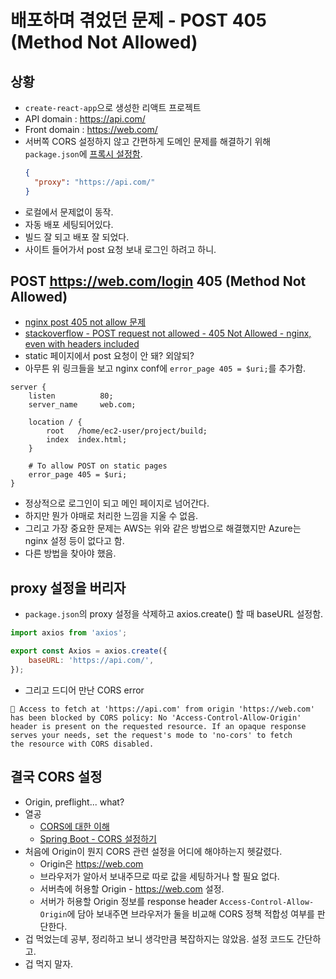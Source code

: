 # 배포하며 겪었던 문제 - POST 405 (Method Not Allowed)

## 상황
- `create-react-app`으로 생성한 리액트 프로젝트
- API domain : https://api.com/
- Front domain : https://web.com/
- 서버쪽 CORS 설정하지 않고 간편하게 도메인 문제를 해결하기 위해 `package.json`에 [프록시 설정함](https://react.vlpt.us/redux-middleware/09-cors-and-proxy.html).
    ```json
    {
      "proxy": "https://api.com/"
    }
    ```
- 로컬에서 문제없이 동작.
- 자동 배포 세팅되어있다.
- 빌드 잘 되고 배포 잘 되었다.
- 사이트 들어가서 post 요청 보내 로그인 하려고 하니.

## POST https://web.com/login 405 (Method Not Allowed)
- [nginx post 405 not allow 문제](https://www.dummy.pe.kr/1739)
- [stackoverflow - POST request not allowed - 405 Not Allowed - nginx, even with headers included](https://stackoverflow.com/questions/24415376/post-request-not-allowed-405-not-allowed-nginx-even-with-headers-included)
- static 페이지에서 post 요청이 안 돼? 외않되?
- 아무튼 위 링크들을 보고 nginx conf에 `error_page 405 = $uri;`를 추가함.
```
server {
    listen          80;
    server_name     web.com;

    location / {
        root   /home/ec2-user/project/build;
        index  index.html;
    }

    # To allow POST on static pages
    error_page 405 = $uri;
}
```
- 정상적으로 로그인이 되고 메인 페이지로 넘어간다.
- 하지만 뭔가 야매로 처리한 느낌을 지울 수 없음.
- 그리고 가장 중요한 문제는 AWS는 위와 같은 방법으로 해결했지만 Azure는 nginx 설정 등이 없다고 함.
- 다른 방법을 찾아야 했음.

## proxy 설정을 버리자
- `package.json`의 proxy 설정을 삭제하고 axios.create() 할 때 baseURL 설정함.
```jsx
import axios from 'axios';

export const Axios = axios.create({
    baseURL: 'https://api.com/',
});
```
- 그리고 드디어 만난 CORS error
```text
🚨 Access to fetch at 'https://api.com' from origin 'https://web.com' 
has been blocked by CORS policy: No 'Access-Control-Allow-Origin' 
header is present on the requested resource. If an opaque response 
serves your needs, set the request's mode to 'no-cors' to fetch 
the resource with CORS disabled.
```

## 결국 CORS 설정
- Origin, preflight... what?
- 열공
  - [CORS에 대한 이해](../etc/[20210221]_cors.md)
  - [Spring Boot - CORS 설정하기](../spring/[20210222]_spring_boot_cors.md)
- 처음에 Origin이 뭔지 CORS 관련 설정을 어디에 해야하는지 헷갈렸다.
  - Origin은 https://web.com
  - 브라우저가 알아서 보내주므로 따로 값을 세팅하거나 할 필요 없다.
  - 서버측에 허용할 Origin - https://web.com 설정.
  - 서버가 허용할 Origin 정보를 response header `Access-Control-Allow-Origin`에 담아
    보내주면 브라우저가 둘을 비교해 CORS 정책 적합성 여부를 판단한다.
- 겁 먹었는데 공부, 정리하고 보니 생각만큼 복잡하지는 않았음. 설정 코드도 간단하고.
- 겁 먹지 말자.
